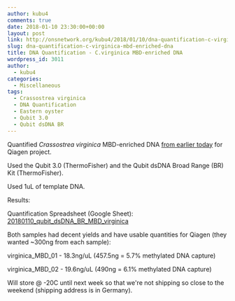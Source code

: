 ```yaml
---
author: kubu4
comments: true
date: 2018-01-10 23:30:00+00:00
layout: post
link: http://onsnetwork.org/kubu4/2018/01/10/dna-quantification-c-virginica-mbd-enriched-dna/
slug: dna-quantification-c-virginica-mbd-enriched-dna
title: DNA Quantification - C.virginica MBD-enriched DNA
wordpress_id: 3011
author:
  - kubu4
categories:
  - Miscellaneous
tags:
  - Crassostrea virginica
  - DNA Quantification
  - Eastern oyster
  - Qubit 3.0
  - Qubit dsDNA BR
---
```


Quantified _Crassostrea virginica_ MBD-enriched DNA [from earlier today](http://onsnetwork.org/kubu4/2018/01/10/mbd-enrichment…ared-dna-day-3/) for Qiagen project.

Used the Qubit 3.0 (ThermoFisher) and the Qubit dsDNA Broad Range (BR) Kit (ThermoFisher).

Used 1uL of template DNA.

Results:

Quantification Spreadsheet (Google Sheet): [20180110_qubit_dsDNA_BR_MBD_virginica](https://docs.google.com/spreadsheets/d/1HVwlkcCn2AmhJQAHbP4GYSD-V4-ZnahiD55kc9PdjYs/edit?usp=sharing)

Both samples had decent yields and have usable quantities for Qiagen (they wanted ~300ng from each sample):

virginica_MBD_01 - 18.3ng/uL (457.5ng = 5.7% methylated DNA capture)

virginica_MBD_02 - 19.6ng/uL (490ng = 6.1% methylated DNA capture)

Will store @ -20C until next week so that we're not shipping so close to the weekend (shipping address is in Germany).
